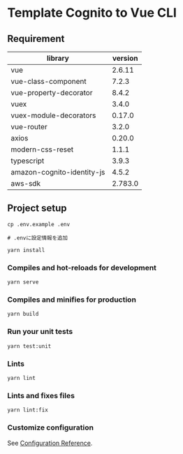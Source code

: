 # Template Cognito to Vue CLI

## Requirement
|  library  |  version  |
| ---- | ---- |
|  vue  |  2.6.11  |
|  vue-class-component  |  7.2.3  |
|  vue-property-decorator  |  8.4.2  |
|  vuex  |  3.4.0  |
|  vuex-module-decorators  |  0.17.0  |
|  vue-router  |  3.2.0  |
|  axios  |  0.20.0  |
|  modern-css-reset  |  1.1.1  |
|  typescript  |  3.9.3  |
|  amazon-cognito-identity-js  |  4.5.2  |
|  aws-sdk  |  2.783.0  |

## Project setup
```
cp .env.example .env

# .envに設定情報を追加

yarn install
```

### Compiles and hot-reloads for development
```
yarn serve
```

### Compiles and minifies for production
```
yarn build
```

### Run your unit tests
```
yarn test:unit
```

### Lints
```
yarn lint
```

### Lints and fixes files
```
yarn lint:fix
```

### Customize configuration
See [Configuration Reference](https://cli.vuejs.org/config/).

